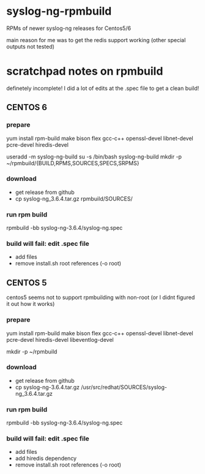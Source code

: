 # syslog-ng-rpmbuild
RPMs of newer syslog-ng releases for Centos5/6

main reason for me was to get the redis support working (other special outputs not tested)

# scratchpad notes on rpmbuild

definetely incomplete! I did a lot of edits at the .spec file to get a clean build!

## CENTOS 6

### prepare

yum install rpm-build make bison flex gcc-c++ openssl-devel libnet-devel pcre-devel hiredis-devel

useradd -m syslog-ng-build
su -s /bin/bash syslog-ng-build
mkdir -p ~/rpmbuild/{BUILD,RPMS,SOURCES,SPECS,SRPMS}

### download 

* get release from github
* cp syslog-ng_3.6.4.tar.gz rpmbuild/SOURCES/

### run rpm build

rpmbuild -bb syslog-ng-3.6.4/syslog-ng.spec

### build will fail: edit .spec file

* add files
* remove install.sh root references (-o root)
 

## CENTOS 5

centos5 seems not to support rpmbuilding with non-root (or I didnt figured it out how it works)

### prepare

yum install rpm-build make bison flex gcc-c++ openssl-devel libnet-devel pcre-devel hiredis-devel libeventlog-devel

mkdir -p ~/rpmbuild

### download 

* get release from github
* cp syslog-ng-3.6.4.tar.gz /usr/src/redhat/SOURCES/syslog-ng_3.6.4.tar.gz

### run rpm build

rpmbuild -bb syslog-ng-3.6.4/syslog-ng.spec

### build will fail: edit .spec file

* add files
* add hiredis dependency
* remove install.sh root references (-o root)
